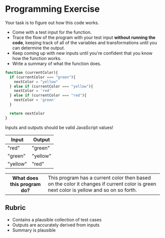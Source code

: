 # Programming Exercise

Your task is to figure out how this code works.

* Come with a test input for the function.
* Trace the flow of the program with your test input **without running the code**, keeping track of all of the variables and transformations until you can determine the output.
* Keep coming up with new inputs until you're confident that you know how the function works.
* Write a summary of what the function does.

```js
function (currentColor){
  if (currentColor === "green"){
    nextColor = "yellow"
  } else if (currentColor === "yellow"){
    nextColor = 'red'
  } else if (currentColor === "red"){
    nextColor = 'green'
  }

  return nextColor
}
```

Inputs and outputs should be valid JavaScript values!

| Input | Output |
| ----- | ------ |
|  "red"  | "green"  | 
| "green" | "yellow" | 
| "yellow"|   "red"  | 

<table>
  <tr>
    <th>What does this program do?</th>
    <td>This program has a current color then based on the color it changes if current color is green next color is yellow and so on so forth.</td>
  </tr>
</table>

## Rubric

* Contains a plausible collection of test cases
* Outputs are accurately derived from inputs
* Summary is plausible
